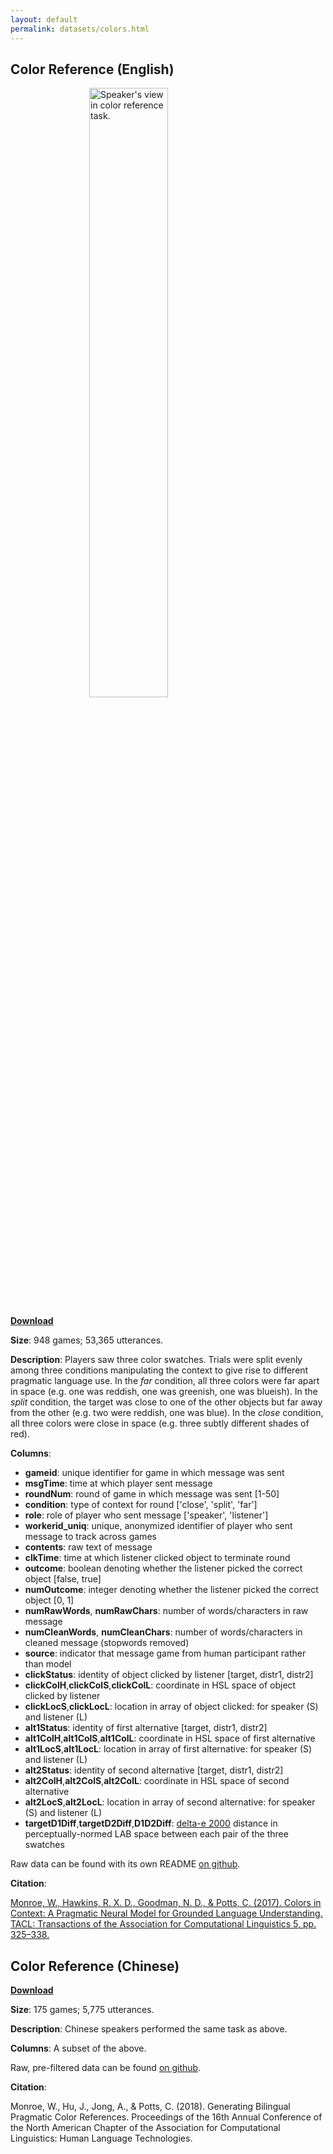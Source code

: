 ```yaml
---
layout: default
permalink: datasets/colors.html
---
```


## Color Reference (English)

<img alt="Speaker's view in color reference task." src="{{site.url}}{{site.baseurl}}/images/research/speakerView.png" width="50%" style="display: block; margin: auto;"/>

[**Download**](https://raw.githubusercontent.com/futurulus/coop-nets/master/behavioralAnalysis/humanOutput/filteredCorpus.csv)

**Size**: 948 games; 53,365 utterances.

**Description**: Players saw three color swatches. Trials were split evenly among three conditions manipulating the context to give rise to different pragmatic language use. In the *far* condition, all three colors were far apart in space (e.g. one was reddish, one was greenish, one was blueish). In the *split* condition, the target was close to one of the other objects but far away from the other (e.g. two were reddish, one was blue). In the *close* condition, all three colors were close in space (e.g. three subtly different shades of red).

**Columns**:

* **gameid**: unique identifier for game in which message was sent
* **msgTime**: time at which player sent message
* **roundNum**: round of game in which message was sent [1-50]
* **condition**: type of context for round ['close', 'split', 'far']
* **role**: role of player who sent message ['speaker', 'listener']
* **workerid_uniq**: unique, anonymized identifier of player who sent message to track across games
* **contents**: raw text of message
* **clkTime**: time at which listener clicked object to terminate round
* **outcome**: boolean denoting whether the listener picked the correct object [false, true]
* **numOutcome**: integer denoting whether the listener picked the correct object [0, 1]
* **numRawWords**, **numRawChars**: number of words/characters in raw message
* **numCleanWords**, **numCleanChars**: number of words/characters in cleaned message (stopwords removed)
* **source**: indicator that message game from human participant rather than model
* **clickStatus**: identity of object clicked by listener [target, distr1, distr2]
* **clickColH**,**clickColS**,**clickColL**: coordinate in HSL space of object clicked by listener
* **clickLocS**,**clickLocL**: location in array of object clicked: for speaker (S) and listener (L)
* **alt1Status**: identity of first alternative [target, distr1, distr2]
* **alt1ColH**,**alt1ColS**,**alt1ColL**: coordinate in HSL space of first alternative
* **alt1LocS**,**alt1LocL**: location in array of first alternative: for speaker (S) and listener (L)
* **alt2Status**: identity of second alternative [target, distr1, distr2]
* **alt2ColH**,**alt2ColS**,**alt2ColL**: coordinate in HSL space of second alternative
* **alt2LocS**,**alt2LocL**: location in array of second alternative: for speaker (S) and listener (L)
* **targetD1Diff**,**targetD2Diff**,**D1D2Diff**: [delta-e 2000](http://zschuessler.github.io/DeltaE/learn/) distance in perceptually-normed LAB space between each pair of the three swatches

Raw data can be found with its own README [on github](https://github.com/futurulus/coop-nets/tree/master/behavioralAnalysis/humanOutput/rawCorpus).

**Citation**:

[Monroe, W., Hawkins, R. X. D., Goodman, N. D., & Potts, C. (2017). Colors in Context: A Pragmatic Neural Model for Grounded Language Understanding. TACL: Transactions of the Association for Computational Linguistics 5, pp. 325–338.](http://www.aclweb.org/anthology/Q17-1023)

## Color Reference (Chinese)

[**Download**](https://github.com/futurulus/coop-nets/blob/master/languageAnalysis/data_input_cleaned/filteredCorpus.csv)

**Size**: 175 games; 5,775 utterances.

**Description**: Chinese speakers performed the same task as above.

**Columns**: A subset of the above.

Raw, pre-filtered data can be found [on github](https://github.com/futurulus/coop-nets/tree/master/languageAnalysis/data_input_raw).

**Citation**:

Monroe, W., Hu, J., Jong, A., & Potts, C. (2018). Generating Bilingual Pragmatic Color References. Proceedings of the 16th Annual Conference of the North American Chapter of the Association for Computational Linguistics: Human Language Technologies. 